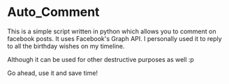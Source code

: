 # Auto_Comment

This is a simple script written in python which allows you to comment on facebook posts. 
It uses Facebook's Graph API.
I personally used it to reply to all the birthday wishes on my timeline.

Although it can be used for other destructive purposes as well :p 

Go ahead, use it and save time!


